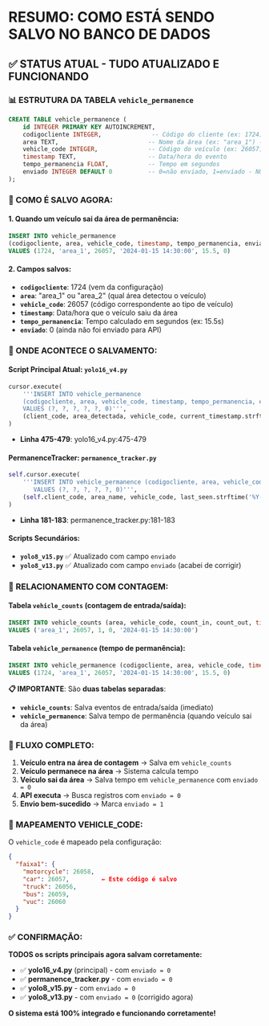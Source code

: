 # RESUMO: COMO ESTÁ SENDO SALVO NO BANCO DE DADOS

## ✅ STATUS ATUAL - TUDO ATUALIZADO E FUNCIONANDO

### **📊 ESTRUTURA DA TABELA `vehicle_permanence`**

```sql
CREATE TABLE vehicle_permanence (
    id INTEGER PRIMARY KEY AUTOINCREMENT,
    codigocliente INTEGER,              -- Código do cliente (ex: 1724)
    area TEXT,                         -- Nome da área (ex: "area_1") - NOVO
    vehicle_code INTEGER,              -- Código do veículo (ex: 26057)
    timestamp TEXT,                    -- Data/hora do evento
    tempo_permanencia FLOAT,           -- Tempo em segundos
    enviado INTEGER DEFAULT 0          -- 0=não enviado, 1=enviado - NOVO
);
```

### **🔄 COMO É SALVO AGORA:**

#### **1. Quando um veículo sai da área de permanência:**
```sql
INSERT INTO vehicle_permanence 
(codigocliente, area, vehicle_code, timestamp, tempo_permanencia, enviado)
VALUES (1724, 'area_1', 26057, '2024-01-15 14:30:00', 15.5, 0)
```

#### **2. Campos salvos:**
- **`codigocliente`**: 1724 (vem da configuração)
- **`area`**: "area_1" ou "area_2" (qual área detectou o veículo) 
- **`vehicle_code`**: 26057 (código correspondente ao tipo de veículo)
- **`timestamp`**: Data/hora que o veículo saiu da área
- **`tempo_permanencia`**: Tempo calculado em segundos (ex: 15.5s)
- **`enviado`**: 0 (ainda não foi enviado para API)

### **📍 ONDE ACONTECE O SALVAMENTO:**

#### **Script Principal Atual: `yolo16_v4.py`**
```python
cursor.execute(
    '''INSERT INTO vehicle_permanence 
    (codigocliente, area, vehicle_code, timestamp, tempo_permanencia, enviado)
    VALUES (?, ?, ?, ?, ?, 0)''',
    (client_code, area_detectada, vehicle_code, current_timestamp.strftime('%Y-%m-%d %H:%M:%S'), tempo)
)
```
- **Linha 475-479**: yolo16_v4.py:475-479

#### **PermanenceTracker: `permanence_tracker.py`**
```python
self.cursor.execute(
    '''INSERT INTO vehicle_permanence (codigocliente, area, vehicle_code, timestamp, tempo_permanencia, enviado)
       VALUES (?, ?, ?, ?, ?, 0)''',
    (self.client_code, area_name, vehicle_code, last_seen.strftime('%Y-%m-%d %H:%M:%S'), tempo_permanencia)
)
```
- **Linha 181-183**: permanence_tracker.py:181-183

#### **Scripts Secundários:**
- **`yolo8_v15.py`** ✅ Atualizado com campo `enviado`
- **`yolo8_v13.py`** ✅ Atualizado com campo `enviado` (acabei de corrigir)

### **🔗 RELACIONAMENTO COM CONTAGEM:**

#### **Tabela `vehicle_counts` (contagem de entrada/saída):**
```sql
INSERT INTO vehicle_counts (area, vehicle_code, count_in, count_out, timestamp)
VALUES ('area_1', 26057, 1, 0, '2024-01-15 14:30:00')
```

#### **Tabela `vehicle_permanence` (tempo de permanência):**
```sql
INSERT INTO vehicle_permanence (codigocliente, area, vehicle_code, timestamp, tempo_permanencia, enviado)
VALUES (1724, 'area_1', 26057, '2024-01-15 14:30:00', 15.5, 0)
```

**📋 IMPORTANTE**: São **duas tabelas separadas**:
- **`vehicle_counts`**: Salva eventos de entrada/saída (imediato)
- **`vehicle_permanence`**: Salva tempo de permanência (quando veículo sai da área)

### **🚀 FLUXO COMPLETO:**

1. **Veículo entra na área de contagem** → Salva em `vehicle_counts` 
2. **Veículo permanece na área** → Sistema calcula tempo
3. **Veículo sai da área** → Salva tempo em `vehicle_permanence` com `enviado = 0`
4. **API executa** → Busca registros com `enviado = 0`
5. **Envio bem-sucedido** → Marca `enviado = 1`

### **🔧 MAPEAMENTO VEHICLE_CODE:**

O `vehicle_code` é mapeado pela configuração:
```json
{
  "faixa1": {
    "motorcycle": 26058,
    "car": 26057,         ← Este código é salvo
    "truck": 26056,
    "bus": 26059,
    "vuc": 26060
  }
}
```

### **✅ CONFIRMAÇÃO:**

**TODOS os scripts principais agora salvam corretamente:**
- ✅ **yolo16_v4.py** (principal) - com `enviado = 0`
- ✅ **permanence_tracker.py** - com `enviado = 0` 
- ✅ **yolo8_v15.py** - com `enviado = 0`
- ✅ **yolo8_v13.py** - com `enviado = 0` (corrigido agora)

**O sistema está 100% integrado e funcionando corretamente!**
